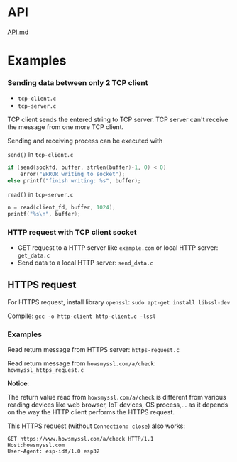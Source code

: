 # API

[API.md](https://github.com/TranPhucVinh/C/blob/master/Application%20layer/HTTP/TCP%20socket%20for%20HTTP%20client/API.md)

# Examples

### Sending data between only 2 TCP client

* ``tcp-client.c``
* ``tcp-server.c``

TCP client sends the entered string to TCP server. TCP server can't receive the message from one more TCP client.

Sending and receiving process can be executed with

``send()`` in ``tcp-client.c``

```c
if (send(sockfd, buffer, strlen(buffer)-1, 0) < 0) 
    error("ERROR writing to socket");
else printf("finish writing: %s", buffer);    
```

``read()`` in ``tcp-server.c``

```c
n = read(client_fd, buffer, 1024);
printf("%s\n", buffer);
```

### HTTP request with TCP client socket

* GET request to a HTTP server like ``example.com`` or local HTTP server: ``get_data.c``
* Send data to a local HTTP server: ``send_data.c``

## HTTPS request

For HTTPS request, install library ``openssl``: ``sudo apt-get install libssl-dev``

Compile: ``gcc -o http-client http-client.c -lssl``

### Examples

Read return message from HTTPS server: ``https-request.c``

Read return message from ``howsmyssl.com/a/check``: ``howmyssl_https_request.c``

**Notice**:

The return value read from ``howsmyssl.com/a/check`` is different from various reading devices like web browser, IoT devices, OS process,... as it depends on the way the HTTP client performs the HTTPS request.

This HTTPS request (without ``Connection: close``) also works:

```
GET https://www.howsmyssl.com/a/check HTTP/1.1
Host:howsmyssl.com
User-Agent: esp-idf/1.0 esp32
```